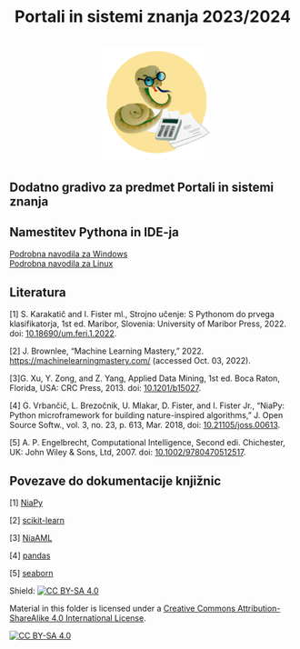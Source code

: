 <h1 align="center">
Portali in sistemi znanja 2023/2024 <br><br> <img width="200" height="200" src="./.github/figures/logoPISZ_500.png">
</h1>

## Dodatno gradivo za predmet Portali in sistemi znanja

## Namestitev Pythona in IDE-ja 

[Podrobna navodila za Windows](./podrobna-navodila/WINDOWS.md)  
[Podrobna navodila za Linux](./podrobna-navodila/LINUX.md)


## Literatura

[1] S. Karakatič and I. Fister ml., Strojno učenje: S Pythonom do prvega klasifikatorja, 1st ed. Maribor, Slovenia: University of Maribor Press, 2022. doi: [10.18690/um.feri.1.2022](https://doi.org/10.18690/um.feri.1.2022).

[2] J. Brownlee, “Machine Learning Mastery,” 2022. https://machinelearningmastery.com/ (accessed Oct. 03, 2022).

[3]G. Xu, Y. Zong, and Z. Yang, Applied Data Mining, 1st ed. Boca Raton, Florida, USA: CRC Press, 2013. doi: [10.1201/b15027](https://doi.org/10.1201/b15027).

[4] G. Vrbančič, L. Brezočnik, U. Mlakar, D. Fister, and I. Fister Jr., “NiaPy: Python microframework for building nature-inspired algorithms,” J. Open Source Softw., vol. 3, no. 23, p. 613, Mar. 2018, doi: [10.21105/joss.00613](https://doi.org/10.21105/joss.00613).

[5] A. P. Engelbrecht, Computational Intelligence, Second edi. Chichester, UK: John Wiley & Sons, Ltd, 2007. doi: [10.1002/9780470512517](https://doi.org/10.1002/9780470512517).

## Povezave do dokumentacije knjižnic

[1] [NiaPy](https://niapy.org/)

[2] [scikit-learn](https://scikit-learn.org/stable/)

[3] [NiaAML](https://github.com/lukapecnik/NiaAML#readme)

[4] [pandas](https://pandas.pydata.org/docs/user_guide/index.html#user-guide)

[5] [seaborn](https://seaborn.pydata.org/)

Shield: [![CC BY-SA 4.0][cc-by-sa-shield]][cc-by-sa]

Material in this folder is licensed under a
[Creative Commons Attribution-ShareAlike 4.0 International License][cc-by-sa].

[![CC BY-SA 4.0][cc-by-sa-image]][cc-by-sa]

[cc-by-sa]: http://creativecommons.org/licenses/by-sa/4.0/
[cc-by-sa-image]: https://licensebuttons.net/l/by-sa/4.0/88x31.png
[cc-by-sa-shield]: https://img.shields.io/badge/License-CC%20BY--SA%204.0-lightgrey.svg
